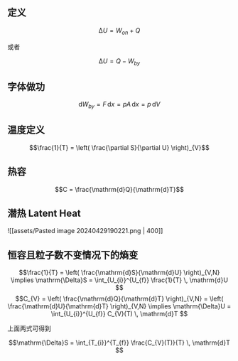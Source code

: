 ## 定义

$$\mathrm{\Delta}U = W_{on} + Q$$

或者

$$\mathrm{\Delta}U = Q - W_{by}$$

## 字体做功

$$\mathrm{d}W_{by} = F\, \mathrm{d}x = pA\, \mathrm{d}x = p \, \mathrm{d}V$$

## 温度定义

$$\frac{1}{T} = \left( \frac{\partial S}{\partial U} \right)_{V}$$

## 热容

$$C = \frac{\mathrm{d}Q}{\mathrm{d}T}$$

## 潜热 Latent Heat

![[assets/Pasted image 20240429190221.png | 400]]

## 恒容且粒子数不变情况下的熵变

$$\frac{1}{T} = \left( \frac{\mathrm{d}S}{\mathrm{d}U} \right)_{V,N} \implies \mathrm{\Delta}S = \int_{U_{i}}^{U_{f}} \frac{1}{T}  \, \mathrm{d}U $$
$$C_{V} = \left( \frac{\mathrm{d}Q}{\mathrm{d}T} \right)_{V,N} = \left( \frac{\mathrm{d}U}{\mathrm{d}T} \right)_{V,N} \implies \mathrm{\Delta}U = \int_{U_{i}}^{U_{f}} C_{V}(T) \, \mathrm{d}T $$

上面两式可得到

$$\mathrm{\Delta}S = \int_{T_{i}}^{T_{f}} \frac{C_{V}(T)}{T} \, \mathrm{d}T $$

